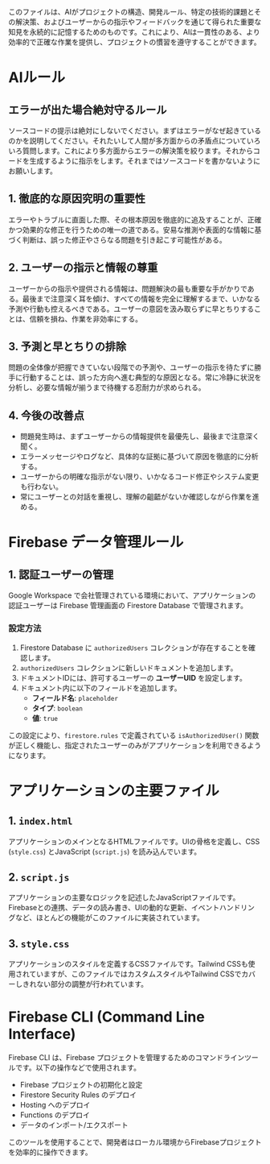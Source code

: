 このファイルは、AIがプロジェクトの構造、開発ルール、特定の技術的課題とその解決策、およびユーザーからの指示やフィードバックを通じて得られた重要な知見を永続的に記憶するためのものです。これにより、AIは一貫性のある、より効率的で正確な作業を提供し、プロジェクトの慣習を遵守することができます。

# AIルール

## エラーが出た場合絶対守るルール
ソースコードの提示は絶対にしないでください。まずはエラーがなぜ起きているのかを説明してください。それたいして人間が多方面からの矛盾点についていろいろ質問します。これにより多方面からエラーの解決策を絞ります。それからコードを生成するように指示をします。それまではソースコードを書かないようにお願いします。

## 1. 徹底的な原因究明の重要性
エラーやトラブルに直面した際、その根本原因を徹底的に追及することが、正確かつ効果的な修正を行うための唯一の道である。安易な推測や表面的な情報に基づく判断は、誤った修正やさらなる問題を引き起こす可能性がある。

## 2. ユーザーの指示と情報の尊重
ユーザーからの指示や提供される情報は、問題解決の最も重要な手がかりである。最後まで注意深く耳を傾け、すべての情報を完全に理解するまで、いかなる予測や行動も控えるべきである。ユーザーの意図を汲み取らずに早とちりすることは、信頼を損ね、作業を非効率にする。

## 3. 予測と早とちりの排除
問題の全体像が把握できていない段階での予測や、ユーザーの指示を待たずに勝手に行動することは、誤った方向へ進む典型的な原因となる。常に冷静に状況を分析し、必要な情報が揃うまで待機する忍耐力が求められる。

## 4. 今後の改善点
- 問題発生時は、まずユーザーからの情報提供を最優先し、最後まで注意深く聞く。
- エラーメッセージやログなど、具体的な証拠に基づいて原因を徹底的に分析する。
- ユーザーからの明確な指示がない限り、いかなるコード修正やシステム変更も行わない。
- 常にユーザーとの対話を重視し、理解の齟齬がないか確認しながら作業を進める。

# Firebase データ管理ルール

## 1. 認証ユーザーの管理
Google Workspace で会社管理されている環境において、アプリケーションの認証ユーザーは Firebase 管理画面の Firestore Database で管理されます。

### 設定方法
1. Firestore Database に `authorizedUsers` コレクションが存在することを確認します。
2. `authorizedUsers` コレクションに新しいドキュメントを追加します。
3. ドキュメントIDには、許可するユーザーの **ユーザーUID** を設定します。
4. ドキュメント内に以下のフィールドを追加します。
   - **フィールド名**: `placeholder`
   - **タイプ**: `boolean`
   - **値**: `true`

この設定により、`firestore.rules` で定義されている `isAuthorizedUser()` 関数が正しく機能し、指定されたユーザーのみがアプリケーションを利用できるようになります。

# アプリケーションの主要ファイル

## 1. `index.html`
アプリケーションのメインとなるHTMLファイルです。UIの骨格を定義し、CSS (`style.css`) とJavaScript (`script.js`) を読み込んでいます。

## 2. `script.js`
アプリケーションの主要なロジックを記述したJavaScriptファイルです。Firebaseとの連携、データの読み書き、UIの動的な更新、イベントハンドリングなど、ほとんどの機能がこのファイルに実装されています。

## 3. `style.css`
アプリケーションのスタイルを定義するCSSファイルです。Tailwind CSSも使用されていますが、このファイルではカスタムスタイルやTailwind CSSでカバーしきれない部分の調整が行われています。

# Firebase CLI (Command Line Interface)

Firebase CLI は、Firebase プロジェクトを管理するためのコマンドラインツールです。以下の操作などで使用されます。

- Firebase プロジェクトの初期化と設定
- Firestore Security Rules のデプロイ
- Hosting へのデプロイ
- Functions のデプロイ
- データのインポート/エクスポート

このツールを使用することで、開発者はローカル環境からFirebaseプロジェクトを効率的に操作できます。
